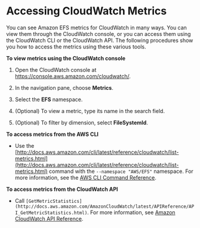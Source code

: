 # Accessing CloudWatch Metrics<a name="accessingmetrics"></a>

You can see Amazon EFS metrics for CloudWatch in many ways\. You can view them through the CloudWatch console, or you can access them using the CloudWatch CLI or the CloudWatch API\. The following procedures show you how to access the metrics using these various tools\.

**To view metrics using the CloudWatch console**

1. Open the CloudWatch console at [https://console\.aws\.amazon\.com/cloudwatch/](https://console.aws.amazon.com/cloudwatch)\.

1. In the navigation pane, choose **Metrics**\. 

1. Select the **EFS** namespace\.

1. \(Optional\) To view a metric, type its name in the search field\.

1. \(Optional\) To filter by dimension, select **FileSystemId**\.

**To access metrics from the AWS CLI**
+  Use the [http://docs.aws.amazon.com/cli/latest/reference/cloudwatch/list-metrics.html](http://docs.aws.amazon.com/cli/latest/reference/cloudwatch/list-metrics.html) command with the `--namespace "AWS/EFS"` namespace\. For more information, see the [AWS CLI Command Reference](http://docs.aws.amazon.com/cli/latest/reference/)\. 

**To access metrics from the CloudWatch API**
+  Call `[GetMetricStatistics](http://docs.aws.amazon.com/AmazonCloudWatch/latest/APIReference/API_GetMetricStatistics.html)`\. For more information, see [Amazon CloudWatch API Reference](http://docs.aws.amazon.com/AmazonCloudWatch/latest/APIReference/)\. 